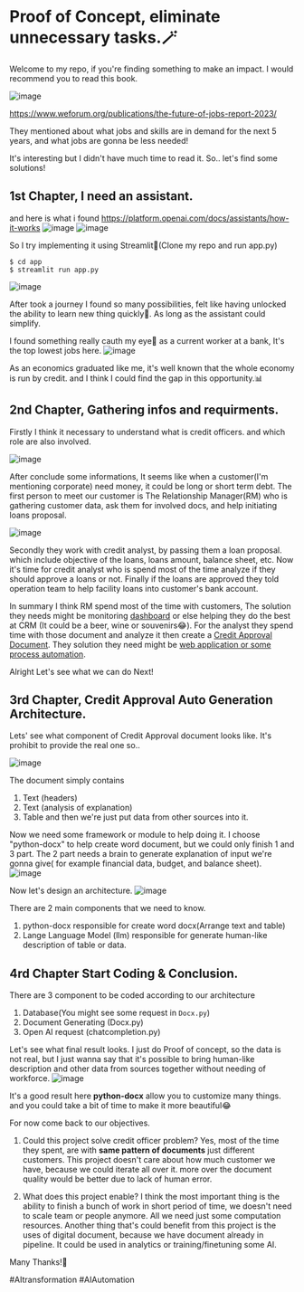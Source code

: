 # Proof of Concept, eliminate unnecessary tasks.🪄

Welcome to my repo, if you're finding something to make an impact. I would recommend you to read this book.

![image](https://github.com/Mueangapi/I-m-gonna-disrupt-my-job-the-series-inspired-by-WEF-Future-of-jobs-doc./assets/104725034/27e7906e-c430-4c00-b084-bd1fa7c47700)

https://www.weforum.org/publications/the-future-of-jobs-report-2023/

They mentioned about what jobs and skills are in demand for the next 5 years, and what jobs are gonna be less needed!

It's interesting but I didn't have much time to read it. So.. let's find some solutions!

## 1st Chapter, I need an assistant.
and here is what i found https://platform.openai.com/docs/assistants/how-it-works
![image](https://github.com/Mueangapi/I-m-gonna-disrupt-my-job-the-series-inspired-by-WEF-Future-of-jobs-doc./assets/104725034/32b13a94-19b6-435d-9b45-1ba4c530d047)
![image](https://github.com/Mueangapi/I-m-gonna-disrupt-my-job-the-series-inspired-by-WEF-Future-of-jobs-doc./assets/104725034/c21a7413-8378-41ba-aadf-5f8a91095790)

So I try implementing it using Streamlit🍁(Clone my repo and run app.py)
```
$ cd app
$ streamlit run app.py
```
![image](https://github.com/Mueangapi/I-m-gonna-disrupt-my-job-the-series-inspired-by-WEF-Future-of-jobs-doc./assets/104725034/cf238f34-ad9a-487a-b5d5-0e4b1b9d2a05)

After took a journey I found so many possibilities, felt like having unlocked the ability to learn new thing quickly📖. As long as the assistant could simplify.

I found something really cauth my eye👀 as a current worker at a bank, It's the top lowest jobs here.
![image](https://github.com/Mueangapi/I-m-gonna-disrupt-my-job-the-series-inspired-by-WEF-Future-of-jobs-doc./assets/104725034/1967db26-9fa9-4ff3-b1ee-e58f9c7a04ac)

As an economics graduated like me, it's well known that the whole economy is run by credit. and I think I could find the gap in this opportunity.📊

## 2nd Chapter, Gathering infos and requirments.
 Firstly I think it necessary to understand what is credit officers. and which role are also involved.

 ![image](https://github.com/Mueangapi/AI-Automation/assets/104725034/102fd307-e44f-4f1c-bea8-6936279febb2)

 After conclude some informations, It seems like when a customer(I'm mentioning corporate) need money, it could be long or short term debt. The first person to meet our customer is The Relationship Manager(RM) who is gathering customer data, ask them for involved docs, and help initiating loans proposal.

 ![image](https://github.com/Mueangapi/AI-Automation/assets/104725034/656ab816-30e4-43d2-82c4-70687e83a892)

 Secondly they work with credit analyst, by passing them a loan proposal. which include objective of the loans, loans amount, balance sheet, etc. Now it's time for credit analyst who is spend most of the time analyze if they should approve a loans or not. Finally if the loans are approved they told operation team to help facility loans into customer's bank account.

 In summary I think RM spend most of the time with customers, The solution they needs might be monitoring <ins>dashboard</ins> or else helping they do the best at CRM (It could be a beer, wine or souvenirs😂). For the analyst they spend time with those document and analyze it then create a <ins>Credit Approval Document</ins>. They solution they need might be <ins>web application or some process automation</ins>.

 Alright Let's see what we can do Next!

 ## 3rd Chapter, Credit Approval Auto Generation Architecture.
 
Lets' see what component of Credit Approval document looks like. It's prohibit to provide the real one so..

![image](https://github.com/Mueangapi/AI-Automation/assets/104725034/7cf9c3e5-6257-4d66-b9d4-c77fc18d2dd1)

The document simply contains 
1. Text (headers)
2. Text (analysis of explanation)
3. Table
and then we're just put data from other sources into it. 

Now we need some framework or module to help doing it. I choose "python-docx" to help create word document, but we could only finish 1 and 3 part. The 2 part needs a brain to generate explanation of input we're gonna give( for example financial data, budget, and balance sheet). 
![image](https://github.com/Mueangapi/AI-Automation/assets/104725034/6884a6eb-4b85-43ea-91e7-d6124524f006)

Now let's design an architecture.
![image](https://github.com/Mueangapi/AI-Automation/assets/104725034/0027b0c2-996c-4436-bfdf-8ddcfcd4267f)

There are 2 main components that we need to know.
1. python-docx responsible for create word docx(Arrange text and table)
2. Lange Language Model (llm) responsible for generate human-like description of table or data.

## 4rd Chapter Start Coding & Conclusion.
There are 3 component to be coded according to our architecture 
1. Database(You might see some request in ``` Docx.py ```)
2. Document Generating (Docx.py)
3. Open AI request (chatcompletion.py)

Let's see what final result looks. I just do Proof of concept, so the data is not real, but I just wanna say that it's possible to bring human-like description and other data from sources together without needing of workforce. 
![image](https://github.com/Mueangapi/AI-Automation/assets/104725034/5086c8ec-b045-49b8-b65f-87c641ba2d8d)

It's a good result here **python-docx** allow you to customize many things. and you could take a bit of time to make it more beautiful😂

For now come back to our objectives.
1. Could this project solve credit officer problem?
   Yes, most of the time they spent, are with **same pattern of documents** just different customers. This project doesn't care about how much customer we have, because we could iterate all over it. more over the document quality would be better due to lack of human error.

2. What does this project enable?
   I think the most important thing is the ability to finish a bunch of work in short period of time, we doesn't need to scale team or people anymore. All we need just some computation resources. Another thing that's could benefit from this project is the uses of digital document, because we have document already in pipeline. It could be used in analytics or training/finetuning some AI.

Many Thanks!🫶

#AItransformation #AIAutomation 



